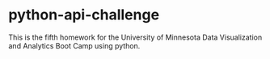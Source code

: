 # python-api-challenge
This is the fifth homework for the University of Minnesota Data Visualization and Analytics Boot Camp using python.
